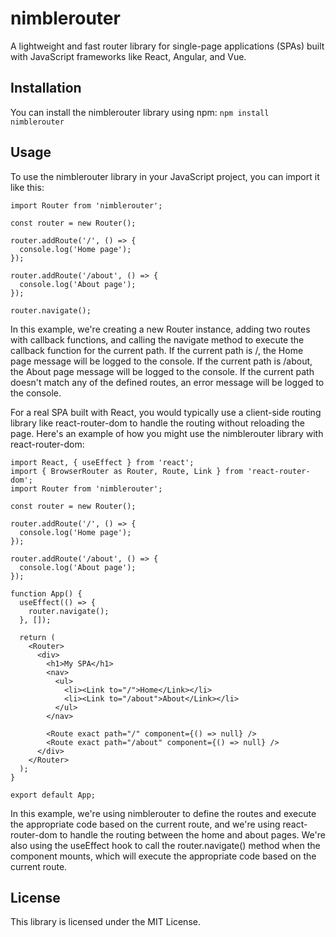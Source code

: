 # nimblerouter  
A lightweight and fast router library for single-page applications (SPAs) built with JavaScript frameworks like React, Angular, and Vue.

## Installation  
You can install the nimblerouter library using npm:
``npm install nimblerouter``

## Usage  
To use the nimblerouter library in your JavaScript project, you can import it like this:

```
import Router from 'nimblerouter';

const router = new Router();

router.addRoute('/', () => {
  console.log('Home page');
});

router.addRoute('/about', () => {
  console.log('About page');
});

router.navigate();
```
In this example, we're creating a new Router instance, adding two routes with callback functions, and calling the navigate method to execute the callback function for the current path. If the current path is /, the Home page message will be logged to the console. If the current path is /about, the About page message will be logged to the console. If the current path doesn't match any of the defined routes, an error message will be logged to the console.

For a real SPA built with React, you would typically use a client-side routing library like react-router-dom to handle the routing without reloading the page. Here's an example of how you might use the nimblerouter library with react-router-dom:

```
import React, { useEffect } from 'react';
import { BrowserRouter as Router, Route, Link } from 'react-router-dom';
import Router from 'nimblerouter';

const router = new Router();

router.addRoute('/', () => {
  console.log('Home page');
});

router.addRoute('/about', () => {
  console.log('About page');
});

function App() {
  useEffect(() => {
    router.navigate();
  }, []);

  return (
    <Router>
      <div>
        <h1>My SPA</h1>
        <nav>
          <ul>
            <li><Link to="/">Home</Link></li>
            <li><Link to="/about">About</Link></li>
          </ul>
        </nav>

        <Route exact path="/" component={() => null} />
        <Route exact path="/about" component={() => null} />
      </div>
    </Router>
  );
}

export default App;
```
In this example, we're using nimblerouter to define the routes and execute the appropriate code based on the current route, and we're using react-router-dom to handle the routing between the home and about pages. We're also using the useEffect hook to call the router.navigate() method when the component mounts, which will execute the appropriate code based on the current route.

## License  
This library is licensed under the MIT License.
